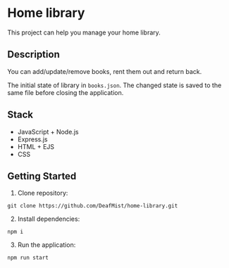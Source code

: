 # Home library

This project can help you manage your home library.

## Description

You can add/update/remove books, rent them out and return back.

The initial state of library in `books.json`. The changed state is saved to the same file before closing the application.

## Stack

* JavaScript + Node.js
* Express.js
* HTML + EJS
* CSS

## Getting Started

1) Clone repository:

```
git clone https://github.com/DeafMist/home-library.git
```

2) Install dependencies:
```
npm i
```

3) Run the application:

```
npm run start
```
